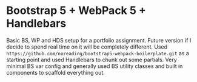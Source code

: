 # Bootstrap 5 + WebPack 5 + Handlebars

Basic BS, WP and HDS setup for a portfolio assignment. Future version if I decide to spend real time on it will be completely different. Used `https://github.com/noreading/bootstrap5-webpack-boilerplate.git` as a starting point and used Handlebars to chunk out some partials. Very minimal BS var config and generally used BS utility classes and built in components to scaffold everything out.

